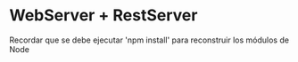 # WebServer + RestServer

Recordar que se debe ejecutar 'npm install' para reconstruir los módulos de Node